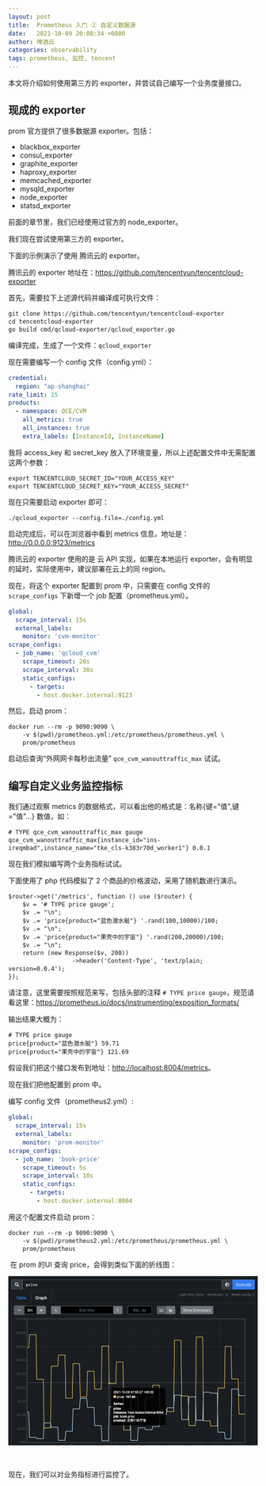 ```yaml
---
layout: post
title:  Prometheus 入门 ② 自定义数据源
date:   2021-10-09 20:08:34 +0800
author: 啤酒云
categories: observability 
tags: prometheus, 监控, tencent
---
```


​本文将介绍如何使用第三方的 exporter，并尝试自己编写一个业务度量接口。

## 现成的 exporter

prom 官方提供了很多数据源 exporter。包括：

- blackbox_exporter
- consul_exporter
- graphite_exporter
- haproxy_exporter
- memcached_exporter
- mysqld_exporter
- node_exporter
- statsd_exporter

前面的章节里，我们已经使用过官方的 node_exporter。

我们现在尝试使用第三方的 exporter。

下面的示例演示了使用 腾讯云的 exporter。

腾讯云的 exporter 地址在：<https://github.com/tencentyun/tencentcloud-exporter>

首先，需要拉下上述源代码并编译成可执行文件：

```shell
git clone https://github.com/tencentyun/tencentcloud-exporter
cd tencentcloud-exporter
go build cmd/qcloud-exporter/qcloud_exporter.go
```

编译完成，生成了一个文件：`qcloud_exporter`

现在需要编写一个 config 文件（config.yml）：

```yaml
credential:
  region: "ap-shanghai"
rate_limit: 15
products:
  - namespace: QCE/CVM
    all_metrics: true
    all_instances: true
    extra_labels: [InstanceId, InstanceName]
```

我将 access_key 和 secret_key 放入了环境变量，所以上述配置文件中无需配置这两个参数：

```shell
export TENCENTCLOUD_SECRET_ID="YOUR_ACCESS_KEY"
export TENCENTCLOUD_SECRET_KEY="YOUR_ACCESS_SECRET"
```

现在只需要启动 exporter 即可：

```shell
./qcloud_exporter --config.file=./config.yml
```

启动完成后，可以在浏览器中看到 metrics 信息，地址是：<http://0.0.0.0:9123/metrics>

腾讯云的 exporter 使用的是 云 API 实现，如果在本地运行 exporter，会有明显的延时，实际使用中，建议部署在云上的同 region。

现在，将这个 exporter 配置到 prom 中，只需要在 config 文件的 `scrape_configs` 下新增一个 job 配置（prometheus.yml）。

```yaml
global:
  scrape_interval: 15s
  external_labels:
    monitor: 'cvm-monitor'
scrape_configs:
  - job_name: 'qcloud_cvm'
    scrape_timeout: 20s
    scrape_interval: 30s
    static_configs:
      - targets:
        - host.docker.internal:9123
```

然后，启动 prom：

```shell
docker run --rm -p 9090:9090 \
    -v $(pwd)/prometheus.yml:/etc/prometheus/prometheus.yml \
    prom/prometheus
```

启动后查询“外网网卡每秒出流量” `qce_cvm_wanouttraffic_max` 试试。

## 编写自定义业务监控指标

我们通过观察 metrics 的数据格式，可以看出他的格式是：名称{键="值",键="值"...} 数值，如：

```shell
# TYPE qce_cvm_wanouttraffic_max gauge
qce_cvm_wanouttraffic_max{instance_id="ins-ireqmbad",instance_name="tke_cls-k383r70d_worker1"} 0.0.1
```

现在我们模拟编写两个业务指标试试。

下面使用了 php 代码模拟了 2 个商品的价格波动，采用了随机数进行演示。

```shell
$router->get('/metrics', function () use ($router) {
    $v = '# TYPE price gauge';
    $v .= "\n";
    $v .= 'price{product="蓝色潜水艇"} '.rand(100,10000)/100;
    $v .= "\n";
    $v .= 'price{product="果壳中的宇宙"} '.rand(200,20000)/100;
    $v .= "\n";
    return (new Response($v, 200))
                  ->header('Content-Type', 'text/plain; version=0.0.4');
});
```

请注意，这里需要按照规范来写，包括头部的注释 `# TYPE price gauge`，规范请看这里：<https://prometheus.io/docs/instrumenting/exposition_formats/>

输出结果大概为：

```shell
# TYPE price gauge
price{product="蓝色潜水艇"} 59.71
price{product="果壳中的宇宙"} 121.69
```

假设我们把这个接口发布到地址：<http://localhost:8004/metrics>。

现在我们把他配置到 prom 中。

编写 config 文件（prometheus2.yml）:

```yaml
global:
  scrape_interval: 15s
  external_labels:
    monitor: 'prom-monitor'
scrape_configs:
  - job_name: 'book-price'
    scrape_timeout: 5s
    scrape_interval: 10s
    static_configs:
      - targets:
        - host.docker.internal:8004
```

用这个配置文件启动 prom：

```shell
docker run --rm -p 9090:9090 \
    -v $(pwd)/prometheus2.yml:/etc/prometheus/prometheus.yml \
    prom/prometheus
```

​
在 prom 的UI 查询 price，会得到类似下面的折线图：

![自定义业务指标监控](/assets/posts/observability/custom-metrics.png)

​

现在，我们可以对业务指标进行监控了。

​

